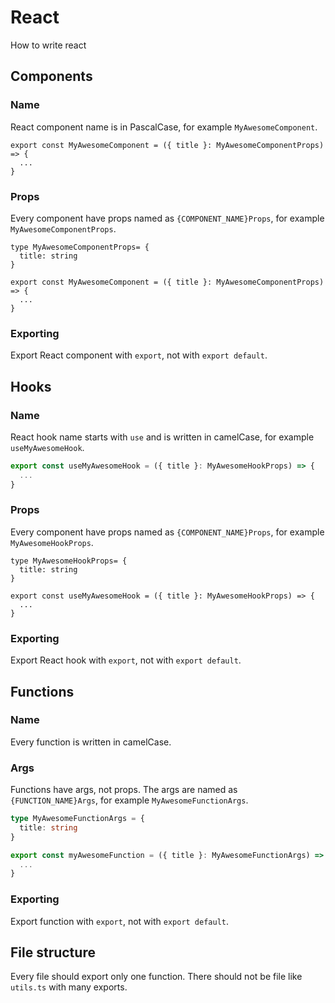 # React

How to write react

## Components

### Name

React component name is in PascalCase, for example `MyAwesomeComponent`.

```tsx
export const MyAwesomeComponent = ({ title }: MyAwesomeComponentProps) => {
  ...
}
```

### Props

Every component have props named as `{COMPONENT_NAME}Props`, for example `MyAwesomeComponentProps`.

```tsx
type MyAwesomeComponentProps= {
  title: string
}

export const MyAwesomeComponent = ({ title }: MyAwesomeComponentProps) => {
  ...
}
```

### Exporting

Export React component with `export`, not with `export default`.

## Hooks

### Name

React hook name starts with `use` and is written in camelCase, for example `useMyAwesomeHook`.

```ts
export const useMyAwesomeHook = ({ title }: MyAwesomeHookProps) => {
  ...
}
```

### Props

Every component have props named as `{COMPONENT_NAME}Props`, for example `MyAwesomeHookProps`.

```tsx
type MyAwesomeHookProps= {
  title: string
}

export const useMyAwesomeHook = ({ title }: MyAwesomeHookProps) => {
  ...
}
```

### Exporting

Export React hook with `export`, not with `export default`.

## Functions

### Name 

Every function is written in camelCase.

### Args

Functions have args, not props. The args are named as `{FUNCTION_NAME}Args`, for example `MyAwesomeFunctionArgs`.

```ts
type MyAwesomeFunctionArgs = {
  title: string
}

export const myAwesomeFunction = ({ title }: MyAwesomeFunctionArgs) => {
  ...
}
```

### Exporting

Export function with `export`, not with `export default`.

## File structure

Every file should export only one function. There should not be file like `utils.ts` with many exports.
